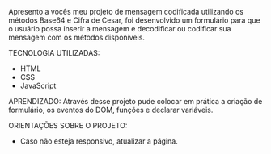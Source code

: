 Apresento a vocês meu projeto de mensagem codificada utilizando os métodos Base64 e Cifra de Cesar, foi desenvolvido um formulário para que o usuário possa inserir a mensagem e decodificar ou codificar sua mensagem com os métodos disponíveis.

TECNOLOGIA UTILIZADAS:
- HTML
- CSS
- JavaScript

APRENDIZADO:
Através desse projeto pude colocar em prática a criação de formulário, os eventos do DOM, funções e  declarar variáveis.

ORIENTAÇÕES SOBRE O PROJETO:
- Caso não esteja responsivo, atualizar a página.
